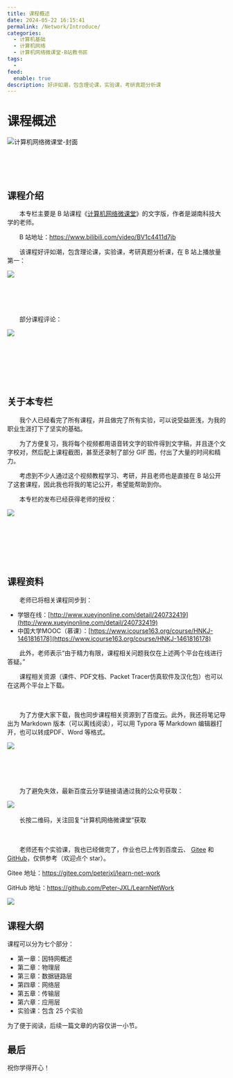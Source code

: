 ```yaml
---
title: 课程概述
date: 2024-05-22 16:15:41
permalink: /Network/Introduce/
categories:
  - 计算机基础
  - 计算机网络
  - 计算机网络微课堂-B站教书匠
tags:
  - 
feed:
  enable: true
description: 好评如潮，包含理论课，实验课，考研真题分析课
---
```

# 课程概述


​![计算机网络微课堂-封面](https://image.peterjxl.com/blog/计算机网络微课堂-封面-20240522111507-f4qzbto.jpg)​
<!-- more -->
　　‍

　　‍

## 课程介绍

　　本专栏主要是 B 站课程《[计算机网络微课堂](https://www.bilibili.com/video/BV1c4411d7jb)》的文字版，作者是湖南科技大学的老师。

　　B 站地址：https://www.bilibili.com/video/BV1c4411d7jb

　　该课程好评如潮，包含理论课，实验课，考研真题分析课，在 B 站上播放量第一：

​![](https://image.peterjxl.com/blog/image-20240522111507-k13mgkg.png)​

　　‍

　　‍

　　部分课程评论：

​![](https://image.peterjxl.com/blog/image-20240522111949-k4mtih3.png)​

　　‍

　　‍

　　‍

## 关于本专栏

　　我个人已经看完了所有课程，并且做完了所有实验，可以说受益匪浅，为我的职业生涯打下了坚实的基础。

　　为了方便复习，我将每个视频都用语音转文字的软件得到文字稿，并且逐个文字校对，然后配上课程截图，甚至还录制了部分 GIF 图，付出了大量的时间和精力。

　　考虑到不少人通过这个视频教程学习、考研，并且老师也是直接在 B 站公开了这套课程，因此我也将我的笔记公开，希望能帮助到你。

　　本专栏的发布已经获得老师的授权：

​![](https://image.peterjxl.com/blog/image-20240522112140-xhfrzki.png)​

　　‍

　　‍

　　‍

## 课程资料

　　老师已将相关课程同步到：

* 学银在线：[http://www.xueyinonline.com/detail/240732419](http://www.xueyinonline.com/detail/240732419)
* 中国大学MOOC（慕课）：[https://www.icourse163.org/course/HNKJ-1461816178](https://www.icourse163.org/course/HNKJ-1461816178)

　　此外，老师表示“由于精力有限，课程相关问题我仅在上述两个平台在线进行答疑。”

　　课程相关资源（课件、PDF文档、Packet Tracer仿真软件及汉化包）也可以在这两个平台上下载。

　　‍

　　为了方便大家下载，我也同步课程相关资源到了百度云。此外，我还将笔记导出为 Markdown 版本（可以离线阅读），可以用 Typora 等 Markdown 编辑器打开，也可以转成PDF、Word 等格式。

​![](https://image.peterjxl.com/blog/image-20240522164545-6rd1oyx.png)​

　　‍

　　‍

　　为了避免失效，最新百度云分享链接请通过我的公众号获取：

​![](https://image.peterjxl.com/blog/image-20240522115911-h78a5fv.png)​

　　长按二维码，关注回复“计算机网络微课堂”获取

　　‍

　　老师还有个实验课，我也已经做完了，作业也已上传到百度云、 [Gitee](https://gitee.com/peterjxl/learn-net-work) 和 [GitHub](https://github.com/Peter-JXL/LearnNetWork)，仅供参考（欢迎点个 star）。

Gitee 地址：https://gitee.com/peterjxl/learn-net-work

GitHub 地址：https://github.com/Peter-JXL/LearnNetWork

​![](https://image.peterjxl.com/blog/image-20240522160609-nkmfa01.png)​


## 课程大纲

课程可以分为七个部分：

* 第一章：因特网概述
* 第二章：物理层
* 第三章：数据链路层
* 第四章：网络层
* 第五章：传输层
* 第六章：应用层
* 实验课：包含 25 个实验

为了便于阅读，后续一篇文章的内容仅讲一小节。


## 最后

祝你学得开心！
